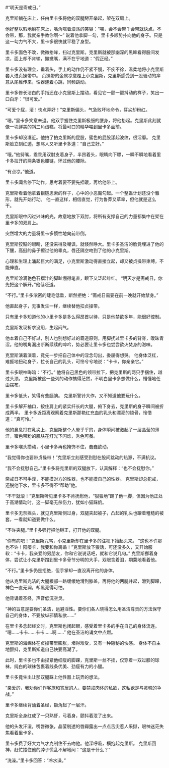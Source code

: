 #“明天是斋戒日。”

克里斯躺在床上，任由里卡多将他的双腿掰开举起，架在双肩上。

他好整以暇地躺在床上，嘴角噙着浪荡的笑容：“喂，会不会带？会带就快点。不会带，那，我就亲手教你啊～”
说着他拿脚一勾，里卡多顺势扑向他的身子。只是这一勾力气不大，里卡多很快就平稳了身型。

里卡多面色不改，微微抬眸，扫过克里斯。克里斯就被那幽深的黑眸看得股间发凉，面上却不肯输，撇撇嘴，满不在乎地道：“假正经。”

里卡多没有理会，垂着头，手上的动作仍不紧不慢，不疾不徐，温柔地将小克里斯套入进贞操带中。
贞操带的金属凉意覆上小克里斯，克里斯感受到一股骚动的痒意从尾椎传来，性器连着心跳，同频跳动。

里卡多修长洁白的手指还在小克里斯上摆动，看见它一颤一颤抖动的样子，笑出一口白牙：“很可爱。”

“可爱个屁，滚！快点弄好！”克里斯偏头，气急败坏地命令，耳尖却粉红。

“嗯。”里卡多笑意未退。他双手握住克里斯极细的腰身，将他抬起。克里斯此刻就像一块鲜美的斜三角蛋糕，将最可口的精华喂到里卡多面前。

里卡多却没凑近。他拍了拍克里斯的屁股，蜜色的屁股漾起波纹，很淫靡。
克里斯脸立刻红透，想骂人又听里卡多道：“自己立好。”

“哦。”他努嘴，乖乖用双肘支着身子，半昂着头，眼睛向下瞟，一瞬不瞬地看着里卡多拉开的两条银色腰链，环过他的腰际。

“有点凉。”他道。

里卡多闻言停下动作，思考着要不要先捂暖，再给他带上。

克里斯看着他拿着银链思索的样子，心中的小恶魔勾起。一个整蛊计划还没个雏形，就先开始行动。
他一直这样，相信直觉，行为鲁莽又草率，但他就是这么干。

克里斯眼中闪过兴味的光，故意地放下双肘，将所有支撑自己的力量都集中在架在里卡多的双肩上。

突然增大的力量将里卡多惯性地向前带倒。

克里斯狡黠的眼睛，还没来得及嘲讽，就倏然睁大。里卡多圣洁的脸竟埋进了他的下腰，高挺的鼻子擦过他的睾丸，唇还隔空吻到了他的小克里斯。

心理和生理上涌起巨大的满足，小克里斯激动得直接立起，却又被贞操带束缚，不能伸直。

克里斯涂满艳色石榴汁的脚趾绷得笔直，眼下又泛起绯红。
“明天才是斋戒日，你先把这个解开。”他低哑道。

“不行。”里卡多浓密的睫毛低垂，断然拒绝：“斋戒日需要在前一晚就开始禁身。”

他直起身子，无事发生一样，继续替他扣贞操带。

只有里卡多知道他的小里卡多是多么得昂首以待，只是他禁欲多年，能很好控制。

克里斯发现祈求没用，生起闷气。

他本着自己不好过，别人也别想好过的霸道原则，用脚抚过里卡多的背脊，暧昧青涩。他的嘴角漏出断断续续的呻吟，势必要让里卡多也尝尝欲火焚身的滋味。

克里斯演着演着，竟先一步把自己体中的淫念勾出，委屈得想哭。
他身体泛红，难捱地扭动身子，拉长自己的乳头，可怜兮兮地说：“卡卡，你亲亲它。”

里卡多眼神晦暗：“不行。”
他将自己黑色的领带拉下，把克里斯的两只手捆住，越过头顶。
克里斯被这一些列的动作搞得茫然，不明白里卡多想做什么，懵懂地任由摆布。

里卡多低头，笑得有些腼腆。
克里斯警铃大作，又不知道他要玩什么。

里卡多解开袖口，按住肩上的紧实纤长的大腿，俯下身去，克里斯的身子瞬间被折成两半。
里卡多近距离观察着克里斯那艳红充血的乳头和漂亮的锁骨，怜惜道：“真可怜。”

他的鼻息打在乳尖上，克里斯整个人晕乎乎的，身体瞬间被激起了一层晶莹的薄汗，蜜色带粉的肌肤在灯光下闪烁，秀色可餐。

里卡多喉头攒动，小里卡多再也掩饰不住，蠢蠢欲动。

“我觉得你也要带贞操带！”克里斯立刻感受到怼在股间跳动的热源，不满抗议。

“我不会抚慰自己。”里卡多将克里斯的双腿放下，认真解释：“也不会抚慰你。”

斋戒日不可手淫，不能摸对方的性器，也不能摸自己的性器。
克里斯却总犯戒，还脱他下水，里卡多不得不“帮助”他。

“不干就滚！”克里斯听见里卡多不肯抚慰他，“狠狠地”踢了他一脚，但因为他正处于高潮情动时，这一脚毫无杀伤力，犹如小猫踩奶。

里卡多无奈摇头，就见克里斯侧过身，双腿夹起被子，凸起的乳头也蹭着粗糙的被套，一看就知道要做什么。

“不许夹腿。”里卡多强行把他掰正，打开他的双腿。

“你有病吧！”克里斯咒骂，小克里斯却在里卡多的注视下抬起头来。
“这也不许那也不许！阳痿卡，我要和你离婚！”克里斯放下狠话，可还没多久，又开始服软：“卡卡，我亲爱的男朋友，你和它说说话吧，就和它说几句。”
克里斯挪着身体，尝试让小克里斯蹭到里卡多骨节分明的大手，双眼含着泪，期冀地看着他。

“不行。”里卡多仍是拒绝，但手掌却一直没离开他的身体。

他从克里斯光洁的大腿根部一路缓缓地滑到膝盖，再将他的两腿并起，滑到脚踝，神色一直无澜，却黑亮得可怕。

他背诵着圣经，声音低沉空灵。

“神的旨意是要你们圣洁，远避淫性。要你们各人晓得怎么用圣洁尊贵的方法保守自己的身体，不要放纵邪情私欲……”

在里卡多念起经文时，克里斯也闭起眼，感受着里卡多的手在自己的身体流连。
“嗯……卡卡……卡卡……啊……”
他在圣洁的诵文中点燃。

克里斯的海绵体在贞操带里膨胀，堵得难受，又有一种隐秘的快感。
身体不自主地颤抖，克里斯知道自己快要高潮了。

此时，里卡多也不由捏紧他细瘦的脚踝，克里斯一丝不挂，仅穿着一双过膝的球袜，纯白的球袜包裹着线条优美、劲瘦有力的小腿。

里卡多竟生出让那双腿踩上他性器上玩弄的想法。

“亲爱的，我劝你们作客旅和寄居的人，要禁戒肉体的私欲，这私欲是与灵魂的争战。”

里卡多继续背诵着圣经，额角起了一层汗。

克里斯全身红成了一只熟虾，弓着身，颤抖着泄了出来。

他的头发汗湿，嘴唇微张，晶莹剔透的唇瓣露出一点点舌尖惹人采撷，眼神迷茫失焦看着里卡多。

里卡多费了好大力气才克制住不去吻他。他深呼吸，横抱起克里斯。
克里斯回神，赶忙搂住他的脖子慌乱不解地问：“这是干什么？”

“洗澡。”里卡多回答：“冷水澡。”
